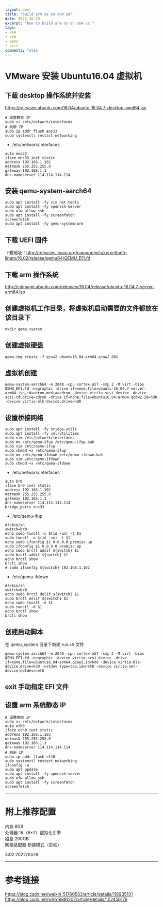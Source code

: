 ```yaml
---
layout: post
title: "build arm os on x64 os"
date: 2022-10-29
excerpt: "how to build arm os on x64 os."
tags:
- x64
- arm
- qemu
- virt
comments: false
---
```



# VMware 安装 Ubuntu16.04 虚拟机

## 下载 desktop 操作系统并安装

https://releases.ubuntu.com/16.04/ubuntu-16.04.7-desktop-amd64.iso

```shell
# 设置静态 IP
sudo vi /etc/network/interfaces
# 刷新 IP
sudo ip addr flush ens33
sudo systemctl restart networking
```

- /etc/network/interfaces

```
auto ens33
iface ens33 inet static
address 192.168.1.102
netmask 255.255.255.0
gateway 192.168.1.1
dns-nameserver 114.114.114.114
```

## 安装 qemu-system-aarch64

```shell
sudo apt install -fy vim net-tools
sudo apt install -fy openssh-server
sudo ufw allow ssh
sudo apt install -fy screenfetch
screenfetch
sudo apt install -fy qemu-system-arm
```

## 下载 UEFI 固件

下载地址：http://releases.linaro.org/components/kernel/uefi-linaro/16.02/release/qemu64/QEMU_EFI.fd

## 下载 arm 操作系统

http://cdimage.ubuntu.com/releases/16.04/release/ubuntu-16.04.7-server-arm64.iso

## 创建虚拟机工作目录，将虚拟机启动需要的文件都放在该目录下

```shell
mkdir qemu_system
```

## 创建虚拟硬盘

```shell
qemu-img create -f qcow2 ubuntu16.04-arm64.qcow2 80G
```

## 虚拟机创建

```shell
qemu-system-aarch64 -m 2048 -cpu cortex-a57 -smp 2 -M virt -bios QEMU_EFI.fd -nographic -drive if=none,file=ubuntu-16.04.7-server-arm64.iso,id=cdrom,media=cdrom -device virtio-scsi-device -device scsi-cd,drive=cdrom -drive if=none,file=ubuntu16.04-arm64.qcow2,id=hd0 -device virtio-blk-device,drive=hd0
```

## 设置桥接网络

```shell
sudo apt install -fy bridge-utils
sudo apt install -fy uml-utilities
sudo vim /etc/network/interfaces
sudo mv /etc/qemu-ifup /etc/qemu-ifup.bak
sudo vim /etc/qemu-ifup
sudo chmod +x /etc/qemu-ifup
sudo mv /etc/qemu-ifdown /etc/qemu-ifdown.bak
sudo vim /etc/qemu-ifdown
sudo chmod +x /etc/qemu-ifdown
```

- /etc/network/interfaces

```
auto br0
iface br0 inet static
address 192.168.1.102
netmask 255.255.255.0
gateway 192.168.1.1
dns-nameserver 114.114.114.114
bridge_ports ens33
```

- /etc/qemu-ifup

```
#!/bin/sh
switch=br0
echo sudo tunctl -u $(id -un) -t $1
sudo tunctl -u $(id -un) -t $1
echo sudo ifconfig $1 0.0.0.0 promisc up
sudo ifconfig $1 0.0.0.0 promisc up
echo sudo brctl addif ${switch} $1
sudo brctl addif ${switch} $1
echo brctl show
brctl show
# sudo ifconfig ${switch} 192.168.1.102
```

- /etc/qemu-ifdown

```
#!/bin/sh
switch=br0
echo sudo brctl delif ${switch} $1
sudo brctl delif ${switch} $1
echo sudo tunctl -d $1
sudo tunctl -d $1
echo brctl show
brctl show
```

## 创建启动脚本

在 qemu_system 目录下新建 run.sh 文件

```shell
qemu-system-aarch64 -m 2048 -cpu cortex-a57 -smp 2 -M virt -bios QEMU_EFI.fd -nographic -device virtio-scsi-device -drive if=none,file=ubuntu16.04-arm64.qcow2,id=hd0 -device virtio-blk-device,drive=hd0 -netdev type=tap,id=net0 -device virtio-net-device,netdev=net0
```

## exit 手动指定 EFI 文件

## 设置 arm 系统静态 IP

```shell
# 设置静态 IP
sudo vi /etc/network/interfaces
auto eth0
iface eth0 inet static
address 192.168.1.103
netmask 255.255.255.0
gateway 192.168.1.1
dns-nameserver 114.114.114.114
# 刷新 IP
sudo ip addr flush eth0
sudo systemctl restart networking
ifconfig -a
sudo apt update
sudo apt install -fy openssh-server
sudo ufw allow ssh
sudo apt install -fy screenfetch
screenfetch
```

---

# 附上推荐配置

内存 8GB  
处理器 16（8*2）虚拟化引擎  
磁盘 200GB  
网络适配器 桥接模式（自动）  

3:02 2022/10/29

---

# 参考链接

https://blog.csdn.net/weixin_51760563/article/details/119935101  
https://blog.csdn.net/whb19881207/article/details/102456179
